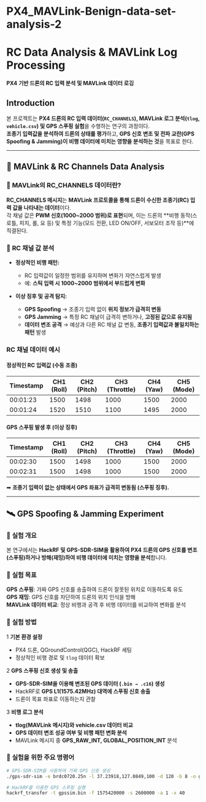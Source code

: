# PX4_MAVLink-Benign-data-set-analysis-2

# RC Data Analysis & MAVLink Log Processing  
**PX4 기반 드론의 RC 입력 분석 및 MAVLink 데이터 로깅**  

## Introduction  
본 프로젝트는 **PX4 드론의 RC 입력 데이터(`RC_CHANNELS`), MAVLink 로그 분석(`tlog`, `vehicle.csv`) 및 GPS 스푸핑 실험**을 수행하는 연구의 과정이다.  
**조종기 입력값을 분석하여 드론의 상태를 평가**하고, **GPS 신호 변조 및 전파 교란(GPS Spoofing & Jamming)이 비행 데이터에 미치는 영향을 분석하는 것**을 목표로 한다.  

---

## 📡 **MAVLink & RC Channels Data Analysis**  
### 🔹 **MAVLink의 RC_CHANNELS 데이터란?**  
**RC_CHANNELS 메시지**는 **MAVLink 프로토콜을 통해 드론이 수신한 조종기(RC) 입력 값을 나타내는 데이터**이다.  
각 채널 값은 **PWM 신호(1000~2000 범위)로 표현**되며, 이는 드론의 **비행 동작(스로틀, 피치, 롤, 요 등) 및 특정 기능(모드 전환, LED ON/OFF, 서보모터 조작 등)**에 직결된다.  

### 🔹 **RC 채널 값 분석**  
- **정상적인 비행 패턴:**  
  - RC 입력값이 일정한 범위를 유지하며 변화가 자연스럽게 발생  
  - 예: **스틱 입력 시 1000~2000 범위에서 부드럽게 변화**  

- **이상 징후 및 공격 탐지:**  
  - **GPS Spoofing** → 조종기 입력 없이 **위치 정보가 급격히 변동**  
  - **GPS Jamming** → 특정 RC 채널이 급격히 변하거나, **고정된 값으로 유지됨**  
  - **데이터 변조 공격** → 예상과 다른 RC 채널 값 변동, **조종기 입력값과 불일치하는 패턴** 발생  

### **RC 채널 데이터 예시**  
#### **정상적인 RC 입력값 (수동 조종)**
| Timestamp | CH1 (Roll) | CH2 (Pitch) | CH3 (Throttle) | CH4 (Yaw) | CH5 (Mode) |
|-----------|------------|-------------|----------------|-----------|------------|
| 00:01:23  | 1500       | 1498        | 1000           | 1500      | 2000       |
| 00:01:24  | 1520       | 1510        | 1100           | 1495      | 2000       |

#### **GPS 스푸핑 발생 후 (이상 징후)**
| Timestamp | CH1 (Roll) | CH2 (Pitch) | CH3 (Throttle) | CH4 (Yaw) | CH5 (Mode) |
|-----------|------------|-------------|----------------|-----------|------------|
| 00:02:30  | 1500       | 1498        | 1000           | 1500      | 2000       |
| 00:02:31  | 1500       | 1498        | 1000           | 1500      | 2000       |
➡ **조종기 입력이 없는 상태에서 GPS 좌표가 급격히 변동됨 (스푸핑 징후).**

---

## 🛰️ **GPS Spoofing & Jamming Experiment**  
### 🔹 **실험 개요**  
본 연구에서는 **HackRF 및 GPS-SDR-SIM을 활용하여 PX4 드론의 GPS 신호를 변조(스푸핑)하거나 방해(재밍)하여 비행 데이터에 미치는 영향을 분석**합니다.  

### 🔹 **실험 목표**  
**GPS 스푸핑**: 가짜 GPS 신호를 송출하여 드론이 잘못된 위치로 이동하도록 유도  
**GPS 재밍**: GPS 신호를 차단하여 드론의 위치 인식을 방해  
**MAVLink 데이터 비교**: 정상 비행과 공격 후 비행 데이터를 비교하여 변화를 분석  

### 🔹 **실험 방법**  
1 **기본 환경 설정**  
   - PX4 드론, QGroundControl(QGC), HackRF 세팅  
   - 정상적인 비행 경로 및 `tlog` 데이터 확보  

2 **GPS 스푸핑 신호 생성 및 송출**  
   - **GPS-SDR-SIM을 이용해 변조된 GPS 데이터 (`.bin → .c16`) 생성**  
   - HackRF로 **GPS L1(1575.42MHz) 대역에 스푸핑 신호 송출**  
   - 드론이 목표 좌표로 이동하는지 관찰  

3 **비행 로그 분석**  
   - **tlog(MAVLink 메시지)와 vehicle.csv 데이터 비교**  
   - **GPS 데이터 변조 성공 여부 및 비행 패턴 변화 분석**  
   - MAVLink 메시지 중 **GPS_RAW_INT, GLOBAL_POSITION_INT** 분석  

### 🔹 **실험을 위한 주요 명령어**
```bash
# GPS-SDR-SIM을 사용하여 가짜 GPS 신호 생성
./gps-sdr-sim -e brdc0720.25n -l 37.23918,127.0849,100 -d 120 -b 8 -o gpssim.bin

# HackRF를 이용한 GPS 스푸핑 실행
hackrf_transfer -t gpssim.bin -f 1575420000 -s 2600000 -a 1 -x 40
